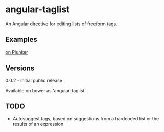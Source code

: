 angular-taglist
===============

An Angular directive for editing lists of freeform tags.

Examples
--------
[on Plunker](http://plnkr.co/edit/0vzZsn70SGQkIKKZoVEP?p=preview)

Versions
--------
0.0.2 - initial public release

Available on bower as 'angular-taglist'.

TODO
----
* Autosuggest tags, based on suggestions from a hardcoded list or the results of an expression
